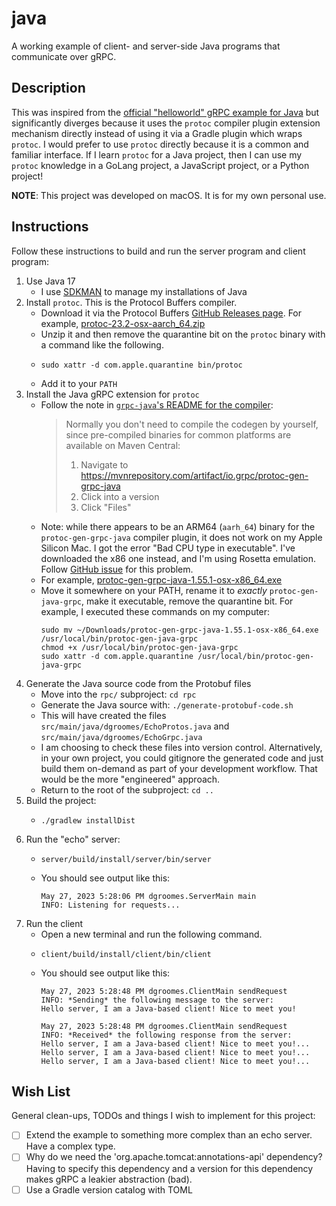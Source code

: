 # java

A working example of client- and server-side Java programs that communicate over gRPC.


## Description

This was inspired from the [official "helloworld" gRPC example for Java](https://github.com/grpc/grpc-java/tree/master/examples)
but significantly diverges because it uses the `protoc` compiler plugin extension mechanism directly instead of using
it via a Gradle plugin which wraps `protoc`. I would prefer to use `protoc` directly because it is a common and familiar
interface. If I learn `protoc` for a Java project, then I can use my `protoc` knowledge in a GoLang project, a
JavaScript project, or a Python project!

**NOTE**: This project was developed on macOS. It is for my own personal use.


## Instructions

Follow these instructions to build and run the server program and client program:

1. Use Java 17
    * I use [SDKMAN](https://sdkman.io/) to manage my installations of Java
2. Install `protoc`. This is the Protocol Buffers compiler.
    * Download it via the Protocol Buffers [GitHub Releases page](https://github.com/protocolbuffers/protobuf/releases).
      For example, [protoc-23.2-osx-aarch_64.zip](https://github.com/protocolbuffers/protobuf/releases/download/v23.2/protoc-23.2-osx-aarch_64.zip)
    * Unzip it and then remove the quarantine bit on the `protoc` binary with a command like the following.
    * ```shell
      sudo xattr -d com.apple.quarantine bin/protoc
      ```
    * Add it to your `PATH`
3. Install the Java gRPC extension for `protoc`
    * Follow the note in [`grpc-java`'s README for the compiler](https://github.com/grpc/grpc-java/tree/master/compiler):
      > Normally you don't need to compile the codegen by yourself, since pre-compiled binaries for common platforms are available on Maven Central:
      >  
      > 1. Navigate to https://mvnrepository.com/artifact/io.grpc/protoc-gen-grpc-java
      > 1. Click into a version
      > 1. Click "Files"
    * Note: while there appears to be an ARM64 (`aarh_64`) binary for the `protoc-gen-grpc-java` compiler plugin, it
      does not work on my Apple Silicon Mac. I got the error "Bad CPU type in executable". I've downloaded the x86 one
      instead, and I'm using Rosetta emulation. Follow [GitHub issue](https://github.com/grpc/grpc-java/issues/7690)
      for this problem.
    * For example, [protoc-gen-grpc-java-1.55.1-osx-x86_64.exe](https://repo1.maven.org/maven2/io/grpc/protoc-gen-grpc-java/1.55.1/protoc-gen-grpc-java-1.55.1-osx-x86_64.exe)
    * Move it somewhere on your PATH, rename it to *exactly* `protoc-gen-java-grpc`, make it executable, remove the
      quarantine bit. For example, I executed these commands on my computer:
      ```shell
      sudo mv ~/Downloads/protoc-gen-grpc-java-1.55.1-osx-x86_64.exe /usr/local/bin/protoc-gen-java-grpc
      chmod +x /usr/local/bin/protoc-gen-java-grpc
      sudo xattr -d com.apple.quarantine /usr/local/bin/protoc-gen-java-grpc
      ```
4. Generate the Java source code from the Protobuf files
    * Move into the `rpc/` subproject: `cd rpc`
    * Generate the Java source with: `./generate-protobuf-code.sh`
    * This will have created the files `src/main/java/dgroomes/EchoProtos.java` and `src/main/java/dgroomes/EchoGrpc.java`
    * I am choosing to check these files into version control. Alternatively, in your own project, you could gitignore
      the generated code and just build them on-demand as part of your development workflow. That would be the more
      "engineered" approach.
    * Return to the root of the subproject: `cd ..` 
5. Build the project:
   * ```shell
     ./gradlew installDist
     ``` 
6. Run the "echo" server:
   * ```shell
     server/build/install/server/bin/server
     ```
   * You should see output like this:
     ```text
     May 27, 2023 5:28:06 PM dgroomes.ServerMain main
     INFO: Listening for requests...
     ```
7. Run the client
   * Open a new terminal and run the following command.
   * ```shell
     client/build/install/client/bin/client
     ```
   * You should see output like this:
     ```text
     May 27, 2023 5:28:48 PM dgroomes.ClientMain sendRequest
     INFO: *Sending* the following message to the server:
     Hello server, I am a Java-based client! Nice to meet you!
     
     May 27, 2023 5:28:48 PM dgroomes.ClientMain sendRequest
     INFO: *Received* the following response from the server:
     Hello server, I am a Java-based client! Nice to meet you!...
     Hello server, I am a Java-based client! Nice to meet you!...
     Hello server, I am a Java-based client! Nice to meet you!...
     ```


## Wish List

General clean-ups, TODOs and things I wish to implement for this project:

* [ ] Extend the example to something more complex than an echo server. Have a complex type.
* [ ] Why do we need the 'org.apache.tomcat:annotations-api' dependency? Having to specify this dependency and a version for
  this dependency makes gRPC a leakier abstraction (bad).
* [ ] Use a Gradle version catalog with TOML 

